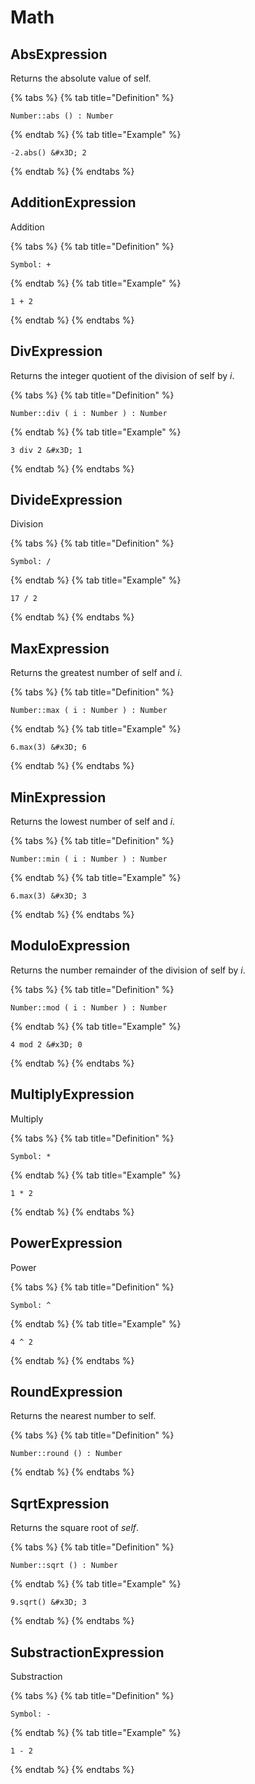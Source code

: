 # Math

## AbsExpression

Returns the absolute value of self.

{% tabs %}
{% tab title="Definition" %}
```ocl
Number::abs () : Number
```
{% endtab %}
{% tab title="Example" %}
```ocl
-2.abs() &#x3D; 2
```
{% endtab %}
{% endtabs %}

## AdditionExpression

Addition

{% tabs %}
{% tab title="Definition" %}
```ocl
Symbol: +
```
{% endtab %}
{% tab title="Example" %}
```ocl
1 + 2
```
{% endtab %}
{% endtabs %}

## DivExpression

Returns the integer quotient of the division of self by *i*.

{% tabs %}
{% tab title="Definition" %}
```ocl
Number::div ( i : Number ) : Number
```
{% endtab %}
{% tab title="Example" %}
```ocl
3 div 2 &#x3D; 1
```
{% endtab %}
{% endtabs %}

## DivideExpression

Division

{% tabs %}
{% tab title="Definition" %}
```ocl
Symbol: /
```
{% endtab %}
{% tab title="Example" %}
```ocl
17 / 2
```
{% endtab %}
{% endtabs %}

## MaxExpression

Returns the greatest number of self and *i*.

{% tabs %}
{% tab title="Definition" %}
```ocl
Number::max ( i : Number ) : Number
```
{% endtab %}
{% tab title="Example" %}
```ocl
6.max(3) &#x3D; 6
```
{% endtab %}
{% endtabs %}

## MinExpression

Returns the lowest number of self and *i*.

{% tabs %}
{% tab title="Definition" %}
```ocl
Number::min ( i : Number ) : Number
```
{% endtab %}
{% tab title="Example" %}
```ocl
6.max(3) &#x3D; 3
```
{% endtab %}
{% endtabs %}

## ModuloExpression

Returns the number remainder of the division of self by *i*.

{% tabs %}
{% tab title="Definition" %}
```ocl
Number::mod ( i : Number ) : Number
```
{% endtab %}
{% tab title="Example" %}
```ocl
4 mod 2 &#x3D; 0
```
{% endtab %}
{% endtabs %}

## MultiplyExpression

Multiply

{% tabs %}
{% tab title="Definition" %}
```ocl
Symbol: *
```
{% endtab %}
{% tab title="Example" %}
```ocl
1 * 2
```
{% endtab %}
{% endtabs %}

## PowerExpression

Power

{% tabs %}
{% tab title="Definition" %}
```ocl
Symbol: ^
```
{% endtab %}
{% tab title="Example" %}
```ocl
4 ^ 2
```
{% endtab %}
{% endtabs %}

## RoundExpression

Returns the nearest number to self.

{% tabs %}
{% tab title="Definition" %}
```ocl
Number::round () : Number
```
{% endtab %}
{% endtabs %}

## SqrtExpression

Returns the square root of *self*.

{% tabs %}
{% tab title="Definition" %}
```ocl
Number::sqrt () : Number
```
{% endtab %}
{% tab title="Example" %}
```ocl
9.sqrt() &#x3D; 3
```
{% endtab %}
{% endtabs %}

## SubstractionExpression

Substraction

{% tabs %}
{% tab title="Definition" %}
```ocl
Symbol: -
```
{% endtab %}
{% tab title="Example" %}
```ocl
1 - 2
```
{% endtab %}
{% endtabs %}

